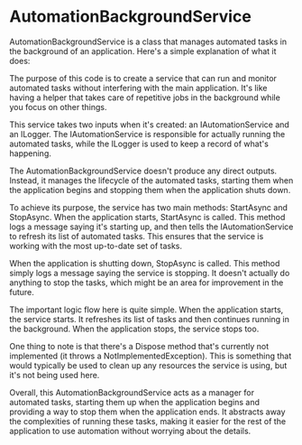 # AutomationBackgroundService

AutomationBackgroundService is a class that manages automated tasks in the background of an application. Here's a simple explanation of what it does:

The purpose of this code is to create a service that can run and monitor automated tasks without interfering with the main application. It's like having a helper that takes care of repetitive jobs in the background while you focus on other things.

This service takes two inputs when it's created: an IAutomationService and an ILogger. The IAutomationService is responsible for actually running the automated tasks, while the ILogger is used to keep a record of what's happening.

The AutomationBackgroundService doesn't produce any direct outputs. Instead, it manages the lifecycle of the automated tasks, starting them when the application begins and stopping them when the application shuts down.

To achieve its purpose, the service has two main methods: StartAsync and StopAsync. When the application starts, StartAsync is called. This method logs a message saying it's starting up, and then tells the IAutomationService to refresh its list of automated tasks. This ensures that the service is working with the most up-to-date set of tasks.

When the application is shutting down, StopAsync is called. This method simply logs a message saying the service is stopping. It doesn't actually do anything to stop the tasks, which might be an area for improvement in the future.

The important logic flow here is quite simple. When the application starts, the service starts. It refreshes its list of tasks and then continues running in the background. When the application stops, the service stops too.

One thing to note is that there's a Dispose method that's currently not implemented (it throws a NotImplementedException). This is something that would typically be used to clean up any resources the service is using, but it's not being used here.

Overall, this AutomationBackgroundService acts as a manager for automated tasks, starting them up when the application begins and providing a way to stop them when the application ends. It abstracts away the complexities of running these tasks, making it easier for the rest of the application to use automation without worrying about the details.